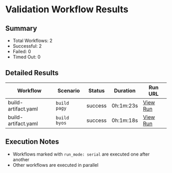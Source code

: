 # Validation Workflow Results

## Summary
- Total Workflows: 2
- Successful: 2
- Failed: 0
- Timed Out: 0

## Detailed Results

| Workflow | Scenario | Status | Duration | Run URL |
|----------|----------|---------|-----------|----------|
| build-artifact.yaml | `build pagy` | success | 0h:1m:23s | [View Run](https://github.com/azure-javaee/rhel-jboss-templates/actions/runs/16159458551) |
| build-artifact.yaml | `build byos` | success | 0h:1m:18s | [View Run](https://github.com/azure-javaee/rhel-jboss-templates/actions/runs/16159459628) |


## Execution Notes
- Workflows marked with `run_mode: serial` are executed one after another
- Other workflows are executed in parallel
